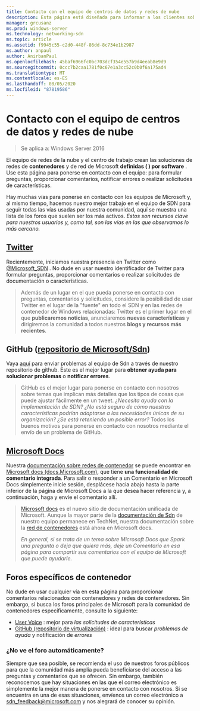 ```yaml
---
title: Contacto con el equipo de centros de datos y redes de nube
description: Esta página está diseñada para informar a los clientes sobre los mejores métodos para llegar al equipo de SDN en varios contextos.
manager: grcusanz
ms.prod: windows-server
ms.technology: networking-sdn
ms.topic: article
ms.assetid: f9945c55-c2d0-448f-86dd-8c734e1b2987
ms.author: anpaul
author: AnirbanPaul
ms.openlocfilehash: 45baf6966fc0bc703dcf354e557b9d4eeab8e9d9
ms.sourcegitcommit: 0ccc7b2caa1781f0c67e1a3cc52c0b0f6a175ad4
ms.translationtype: MT
ms.contentlocale: es-ES
ms.lasthandoff: 08/05/2020
ms.locfileid: "87819586"
---
```

# <a name="contact-the-datacenter-and-cloud-networking-team"></a>Contacto con el equipo de centros de datos y redes de nube

> Se aplica a: Windows Server 2016

El equipo de redes de la nube y el centro de trabajo crean las soluciones de redes de **contenedores** y de red de Microsoft **definidas \( \) por software** . Use esta página para ponerse en contacto con el equipo: para formular preguntas, proporcionar comentarios, notificar errores o realizar solicitudes de características.

Hay muchas vías para ponerse en contacto con los equipos de Microsoft y, al mismo tiempo, hacemos nuestro mejor trabajo en el equipo de SDN para seguir todas las vías usadas por nuestra comunidad, aquí se muestra una lista de los foros que suelen ser los más activos. *Estos son recursos clave para nuestros usuarios y, como tal, son las vías en las que observamos lo más cercano.*

## <a name="twitter"></a>[Twitter](https://twitter.com/Microsoft_SDN)

Recientemente, iniciamos nuestra presencia en Twitter como [@Microsoft_SDN](https://twitter.com/Microsoft_SDN) . No dude en usar nuestro identificador de Twitter para formular preguntas, proporcionar comentarios o realizar solicitudes de documentación o características.
> Además de un lugar en el que pueda ponerse en contacto con preguntas, comentarios y solicitudes, considere la posibilidad de usar Twitter en el lugar de la "fuente" en todo el SDN y en las redes de contenedor de Windows relacionadas: Twitter es el primer lugar en el que **publicaremos noticias**, anunciaremos **nuevas características** y dirigiremos la comunidad a todos nuestros **blogs y recursos más recientes**.

## <a name="github-microsoftsdn-repo"></a>GitHub ([repositorio de Microsoft/Sdn](https://github.com/Microsoft/SDN/issues))
Vaya [aquí](https://github.com/Microsoft/SDN/issues) para enviar problemas al equipo de Sdn a través de nuestro repositorio de github. Este es el mejor lugar para **obtener ayuda para solucionar problemas** o **notificar errores**.

> GitHub es el mejor lugar para ponerse en contacto con nosotros sobre temas que implican más detalles que los tipos de cosas que puede ajustar fácilmente en un tweet. *¿Necesita ayuda con la implementación de SDN? ¿No está seguro de cómo nuestras características podrían adaptarse a las necesidades únicas de su organización? ¿Se está reteniendo un posible error?* Todos los buenos motivos para ponerse en contacto con nosotros mediante el envío de un problema de GitHub.

## <a name="microsoft-docs"></a>[Microsoft Docs](https://docs.microsoft.com/)
Nuestra [documentación sobre redes de contenedor](https://docs.microsoft.com/virtualization/windowscontainers/manage-containers/container-networking) se puede encontrar en [Microsoft docs (docs.Microsoft.com)](https://docs.microsoft.com/), que tiene **una funcionalidad de comentario integrada**. Para salir o responder a un Comentario en Microsoft Docs simplemente inicie sesión, desplácese hacia abajo hasta la parte inferior de la página de Microsoft Docs a la que desea hacer referencia y, a continuación, haga y envíe el comentario allí.

> [Microsoft docs](https://docs.microsoft.com/) es el nuevo sitio de documentación unificada de Microsoft. Aunque la mayor parte de la [documentación de Sdn](https://technet.microsoft.com/windows-server-docs/networking/sdn/software-defined-networking) de nuestro equipo permanece en TechNet, nuestra documentación sobre la [red de contenedores](https://docs.microsoft.com/virtualization/windowscontainers) está ahora en Microsoft docs.
> 
> *En general, si se trata de un tema sobre Microsoft Docs que Spark una pregunta o deja que quiera más, deje un Comentario en esa página para compartir sus comentarios con el equipo de Microsoft que puede ayudarle.*

## <a name="container-specific-forums"></a>Foros específicos de contenedor
No dude en usar cualquier vía en esta página para proporcionar comentarios relacionados con contenedores y redes de contenedores. Sin embargo, si busca los foros principales de Microsoft para la comunidad de contenedores específicamente, consulte lo siguiente:
- [User Voice](https://windowsserver.uservoice.com/forums/304624-containers) : mejor para *las solicitudes de características*
- [GitHub (repositorio de virtualización)](https://github.com/Microsoft/Virtualization-Documentation) : ideal para buscar *problemas de ayuda* y notificación de *errores*

### <a name="not-seeing-the-forum-for-you"></a>¿No ve el foro automáticamente? 
Siempre que sea posible, se recomienda el uso de nuestros foros públicos para que la comunidad más amplia pueda beneficiarse del acceso a las preguntas y comentarios que se ofrecen. Sin embargo, también reconocemos que hay situaciones en las que el correo electrónico es simplemente la mejor manera de ponerse en contacto con nosotros. Si se encuentra en una de esas situaciones, envíenos un correo electrónico a sdn_feedback@microsoft.com y nos alegrará de conocer su opinión.

